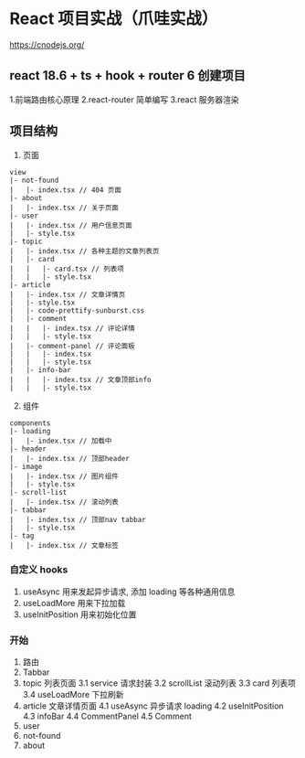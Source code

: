 # React 项目实战（爪哇实战）

https://cnodejs.org/

## react 18.6 + ts + hook + router 6 创建项目

1.前端路由核心原理
2.react-router 简单编写
3.react 服务器渲染

## 项目结构

1. 页面

```
view
|- not-found
|   |- index.tsx // 404 页面
|- about
|   |- index.tsx // 关于页面
|- user
|   |- index.tsx // 用户信息页面
|   |- style.tsx
|- topic
|   |- index.tsx // 各种主题的文章列表页
|   |- card
|   |   |- card.tsx // 列表项
|   |   |- style.tsx
|- article
|   |- index.tsx // 文章详情页
|   |- style.tsx
|   |- code-prettify-sunburst.css
|   |- comment
|   |   |- index.tsx // 评论详情
|   |   |- style.tsx
|   |- comment-panel // 评论面板
|   |   |- index.tsx
|   |   |- style.tsx
|   |- info-bar
|   |   |- index.tsx // 文章顶部info
|   |   |- style.tsx
```

2. 组件

```
components
|- loading
|   |- index.tsx // 加载中
|- header
|   |- index.tsx // 顶部header
|- image
|   |- index.tsx // 图片组件
|   |- style.tsx
|- scroll-list
|   |- index.tsx // 滚动列表
|- tabbar
|   |- index.tsx // 顶部nav tabbar
|   |- style.tsx
|- tag
|   |- index.tsx // 文章标签
```

### 自定义 hooks

1. useAsync 用来发起异步请求, 添加 loading 等各种通用信息
2. useLoadMore 用来下拉加载
3. useInitPosition 用来初始化位置

### 开始

1. 路由
2. Tabbar
3. topic 列表页面
   3.1 service 请求封装
   3.2 scrollList 滚动列表
   3.3 card 列表项
   3.4 useLoadMore 下拉刷新
4. article 文章详情页面
   4.1 useAsync 异步请求 loading
   4.2 useInitPosition
   4.3 infoBar
   4.4 CommentPanel
   4.5 Comment
5. user
6. not-found
7. about
